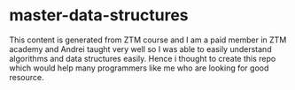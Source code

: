 # master-data-structures
This content is generated from ZTM course and I am a paid member in ZTM academy and Andrei taught very well so I was able to easily understand algorithms and data structures easily. Hence i thought to create this repo which would help many programmers like me who are looking for good resource.
